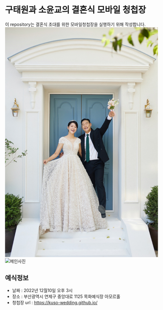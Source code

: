 # 구태원과 소윤교의 결혼식 모바일 청첩장
이 repository는 결혼식 초대를 위한 모바일청첩장을 실행하기 위해 작성합니다.
![메인사진](assets/img/portfolio/fullsize/1.jpg)
![메인사진](https://github.com/yunyjuny/yunyjuny.github.io/blob/main/wedding_invitation/assets/img/portfolio/fullsize/3.jpg)


## 예식정보

* 날짜 : 2022년 12월10일 오후 3시
* 장소 : 부산광역시 연제구 중앙대로 1125 목화예식장 아모르홀
* 청첩장 url : https://kuso-wedding.github.io/

